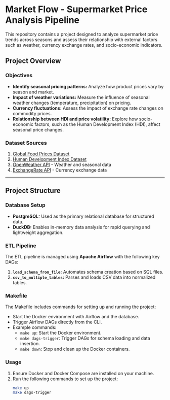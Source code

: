 # Market Flow - Supermarket Price Analysis Pipeline

This repository contains a project designed to analyze supermarket price trends across seasons and assess their relationship with external factors such as weather, currency exchange rates, and socio-economic indicators.

## Project Overview

### Objectives

- **Identify seasonal pricing patterns:** Analyze how product prices vary by season and market.
- **Impact of weather variations:** Measure the influence of seasonal weather changes (temperature, precipitation) on pricing.
- **Currency fluctuations:** Assess the impact of exchange rate changes on commodity prices.
- **Relationship between HDI and price volatility:** Explore how socio-economic factors, such as the Human Development Index (HDI), affect seasonal price changes.

### Dataset Sources

1. [Global Food Prices Dataset](https://www.kaggle.com/datasets/jboysen/global-food-prices)
2. [Human Development Index Dataset](https://www.kaggle.com/datasets/iamsouravbanerjee/human-development-index-dataset/data)
3. [OpenWeather API](https://openweathermap.org/api) - Weather and seasonal data
4. [ExchangeRate API](https://www.exchangerate-api.com/) - Currency exchange data

---

## Project Structure

### Database Setup

- **PostgreSQL:** Used as the primary relational database for structured data.
- **DuckDB:** Enables in-memory data analysis for rapid querying and lightweight aggregation.

### ETL Pipeline

The ETL pipeline is managed using **Apache Airflow** with the following key DAGs:
1. **`load_schema_from_file`:** Automates schema creation based on SQL files.
2. **`csv_to_multiple_tables`:** Parses and loads CSV data into normalized tables.

### Makefile

The Makefile includes commands for setting up and running the project:
- Start the Docker environment with Airflow and the database.
- Trigger Airflow DAGs directly from the CLI.
- Example commands:
  - `make up`: Start the Docker environment.
  - `make dags-trigger`: Trigger DAGs for schema loading and data insertion.
  - `make down`: Stop and clean up the Docker containers.

### Usage

1. Ensure Docker and Docker Compose are installed on your machine.
2. Run the following commands to set up the project:
   ```bash
   make up
   make dags-trigger
